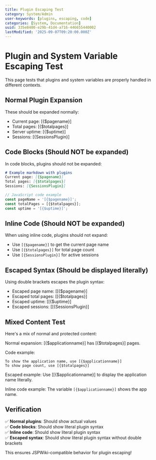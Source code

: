 ```yaml
---
title: Plugin Escaping Test
category: System/Admin
user-keywords: [plugins, escaping, code]
categories: [System, Documentation]
uuid: 335e8400-e29b-41d4-a716-446655440002
lastModified: '2025-09-07T09:20:00.000Z'
---
```


# Plugin and System Variable Escaping Test

This page tests that plugins and system variables are properly handled in different contexts.

## Normal Plugin Expansion

These should be expanded normally:
- Current page: [{$pagename}]
- Total pages: [{$totalpages}]
- Server uptime: [{$uptime}]
- Sessions: [{SessionsPlugin}]

## Code Blocks (Should NOT be expanded)

In code blocks, plugins should not be expanded:

```markdown
# Example markdown with plugins
Current page: [{$pagename}]
Total pages: [{$totalpages}]
Sessions: [{SessionsPlugin}]
```

```javascript
// JavaScript code example
const pageName = '[{$pagename}]';
const totalPages = [{$totalpages}];
const uptime = '[{$uptime}]';
```

## Inline Code (Should NOT be expanded)

When using inline code, plugins should not expand:
- Use `[{$pagename}]` to get the current page name
- Use `[{$totalpages}]` for total page count
- Use `[{SessionsPlugin}]` for active sessions

## Escaped Syntax (Should be displayed literally)

Using double brackets escapes the plugin syntax:
- Escaped page name: [[{$pagename}]
- Escaped total pages: [[{$totalpages}]
- Escaped uptime: [[{$uptime}]
- Escaped sessions: [[{SessionsPlugin}]

## Mixed Content Test

Here's a mix of normal and protected content:

Normal expansion: [{$applicationname}] has [{$totalpages}] pages.

Code example:
```
To show the application name, use [{$applicationname}]
To show page count, use [{$totalpages}]
```

Escaped example: Use [[{$applicationname}] to display the application name literally.

Inline code example: The variable `[{$applicationname}]` shows the app name.

## Verification

✅ **Normal plugins**: Should show actual values  
✅ **Code blocks**: Should show literal plugin syntax  
✅ **Inline code**: Should show literal plugin syntax  
✅ **Escaped syntax**: Should show literal plugin syntax without double brackets  

This ensures JSPWiki-compatible behavior for plugin escaping!
